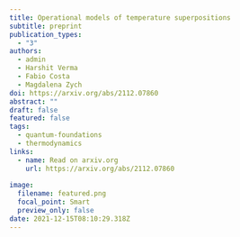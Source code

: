 ```yaml
---
title: Operational models of temperature superpositions
subtitle: preprint
publication_types:
  - "3"
authors:
  - admin
  - Harshit Verma
  - Fabio Costa
  - Magdalena Zych
doi: https://arxiv.org/abs/2112.07860
abstract: ""
draft: false
featured: false
tags:
  - quantum-foundations
  - thermodynamics
links:
  - name: Read on arxiv.org
    url: https://arxiv.org/abs/2112.07860
    
image:
  filename: featured.png
  focal_point: Smart
  preview_only: false
date: 2021-12-15T08:10:29.318Z
---
```

